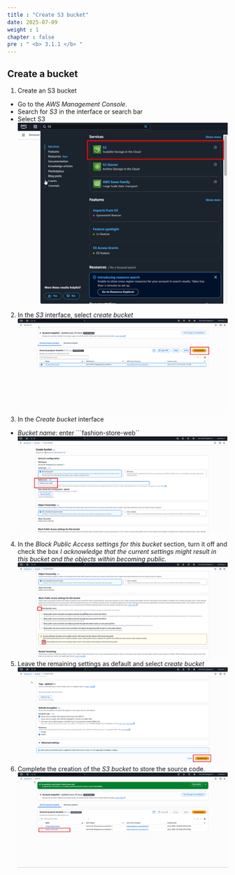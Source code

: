 ```yaml
---
title : "Create S3 bucket"
date: 2025-07-09 
weight : 1
chapter : false
pre : " <b> 3.1.1 </b> "
---
```

## Create a bucket
1. Create an S3 bucket  
- Go to the _AWS Management Console_.
- Search for _S3_ in the interface or search bar
- Select S3
![S3](/images/3.connect/02-code.png)
2. In the _S3_ interface, select _create bucket_
![S3](/images/3.connect/03-code.png)
3. In the _Create bucket_ interface
- _Bucket name_: enter ```fashion-store-web``
![S3](/images/3.connect/04-code.png)
4. In the _Block Public Access settings for this bucket_ section, turn it off and check the box _I acknowledge that the current settings might result in this bucket and the objects within becoming public._
![S3](/images/3.connect/05-code.png)
5. Leave the remaining settings as default and select _create bucket_
![S3](/images/3.connect/06-code.png)
6. Complete the creation of the _S3 bucket_ to store the source code.
![S3](/images/3.connect/07-code.png)
